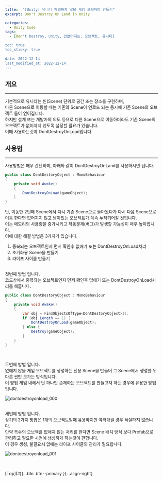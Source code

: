 ```yaml
---
title:  "[Unity] 유니티 파괴하지 않을 게임 오브젝트 만들기"
excerpt: Don't Destroy On Land in Unity

categories:
  - Unity Code
tags:
  - [Don't Destroy, Unity, 안없어지는, 오브젝트, 유니티]

toc: true
toc_sticky: true
 
date: 2022-12-14
last_modified_at: 2022-12-14
---
```


## 개요
---
기본적으로 유니티는 씬(Scene) 단위로 공간 또는 장소를 구현하며,<br>
다른 Scene으로 이동할 때는 기존의 Scene이 언로드 되는 동시에 기존 Scene의 오브젝트 들이 없어집니다.<br>
하지만 설계 또는 개발자의 의도 등으로 다른 Scene으로 이동하더라도 기존 Scene의 오브젝트가 없어지지 않도록 설정할 필요가 있습니다. <br>
이때 사용하는것이 DontDestroyOnLoad입니다. <br>



## 사용법
---

사용방법은 매우 간단하며, 아래와 같이 DontDestroyOnLand를 사용하시면 됩니다.

```c#
public class DontDestoryObject : MonoBehaviour
{
    private void Awake()
    {
        DontDestroyOnLoad(gameObject);
    }
}
```


단, 이동한 2번째 Scene에서 다시 기존 Scene으로 돌아왔다가 다시 다음 Scene으로 이동 한다면 없어지지 않고 남아있는 오브젝트가 계속 누적되어갈 것입니다. <br>
이는 메모리의 사용량을 증가시키고 작동문제(버그)가 발생할 가능성이 매우 높아집니다. <br>
이에 대한 해결 방법은 3가지가 있습니다.

1. 중복되는 오브젝트인지 먼저 확인후 없애기 또는 DontDestroyOnLoad처리
2. 초기화용 Scene을 만들기
3. 라이프 사이클 만들기

<br>
첫번째 방법 입니다. <br>
코드상에서 중복되는 오브젝트인지 먼저 확인후 없애기 또는 DontDestroyOnLoad처리를 해줍니다. <br>

```c#
public class DontDestoryObject : MonoBehaviour
{
    private void Awake()
    {
        var obj = FindObjectsOfType<DontDestoryObject>();
        if (obj.Length == 1) {
            DontDestroyOnLoad(gameObject);
        } else {
            Destroy(gameObject);
        }
    }
}
```
<br>

두번째 방법 입니다. <br>
없애지 않을 게임 오브젝트를 생성하는 전용 Scene을 만들어 그 Scene에서 생성한 뒤 다른 씬만 오가는 방식입니다.<br>
이 방법 게임 내에서 단 하나만 존재하는 오브젝트를 만들고자 하는 경우에 유용한 방법입니다.<br>

![dontdestroyonload_000](https://user-images.githubusercontent.com/40765022/207613269-2d76367e-c33b-4dff-8ed5-e11fd5baa187.png) <br><br>


세번째 방법 입니다. <br>
상기의 2가지 방법은 1개의 오브젝트일때 유용하지만 여러개일 경우 적절하지 않습니다. <br>
만약 복수의 오브젝를 없애지 않는 처리를 한다면 Scene 배치 방식 보다 Prefab으로 관리하고 필요한 시점에 생성하게 하는것이 편합니다. <br>
이 경우 생성, 불필요시 없애는 라이프 사이클의 관리가 필요합니다. <br>

![dontdestroyonload_001](https://user-images.githubusercontent.com/40765022/207613273-d022ee4b-75c5-4688-9598-1e142b6d859f.png) <br><br>

<br>
[Top](#){: .btn .btn--primary }{: .align-right}